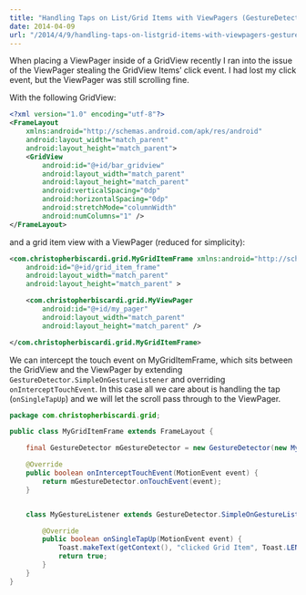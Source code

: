 ```yaml
---
title: "Handling Taps on List/Grid Items with ViewPagers (GestureDetector)"
date: 2014-04-09
url: "/2014/4/9/handling-taps-on-listgrid-items-with-viewpagers-gesture/"
---
```


When placing a ViewPager inside of a GridView recently I ran into the issue of
the ViewPager stealing the GridView Items’ click event. I had lost my click
event, but the ViewPager was still scrolling fine.

With the following GridView:

```xml
<?xml version="1.0" encoding="utf-8"?>
<FrameLayout
    xmlns:android="http://schemas.android.com/apk/res/android"
    android:layout_width="match_parent"
    android:layout_height="match_parent">
    <GridView
        android:id="@+id/bar_gridview"
        android:layout_width="match_parent"
        android:layout_height="match_parent"
        android:verticalSpacing="0dp"
        android:horizontalSpacing="0dp"
        android:stretchMode="columnWidth"
        android:numColumns="1" />
</FrameLayout>
```

and a grid item view with a ViewPager (reduced for simplicity):

```xml
<com.christopherbiscardi.grid.MyGridItemFrame xmlns:android="http://schemas.android.com/apk/res/android"
    android:id="@+id/grid_item_frame"
    android:layout_width="match_parent"
    android:layout_height="match_parent" >

    <com.christopherbiscardi.grid.MyViewPager
        android:id="@+id/my_pager"
        android:layout_width="match_parent"
        android:layout_height="match_parent" />

</com.christopherbiscardi.grid.MyGridItemFrame>
```

We can intercept the touch event on MyGridItemFrame, which sits between the
GridView and the ViewPager by extending
`GestureDetector.SimpleOnGestureListener` and overriding
`onInterceptTouchEvent`. In this case all we care about is handling the tap
(`onSingleTapUp`) and we will let the scroll pass through to the ViewPager.

```java
package com.christopherbiscardi.grid;

public class MyGridItemFrame extends FrameLayout {

	final GestureDetector mGestureDetector = new GestureDetector(new MyGestureListener());

	@Override
	public boolean onInterceptTouchEvent(MotionEvent event) {
		return mGestureDetector.onTouchEvent(event);
	}


	class MyGestureListener extends GestureDetector.SimpleOnGestureListener {

		@Override
		public boolean onSingleTapUp(MotionEvent event) {
			Toast.makeText(getContext(), "clicked Grid Item", Toast.LENGTH_SHORT).show();
			return true;
		}
	}
}
```

